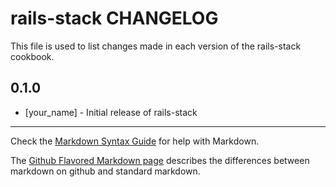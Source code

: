 # rails-stack CHANGELOG

This file is used to list changes made in each version of the rails-stack cookbook.

## 0.1.0
- [your_name] - Initial release of rails-stack

- - -
Check the [Markdown Syntax Guide](http://daringfireball.net/projects/markdown/syntax) for help with Markdown.

The [Github Flavored Markdown page](http://github.github.com/github-flavored-markdown/) describes the differences between markdown on github and standard markdown.
